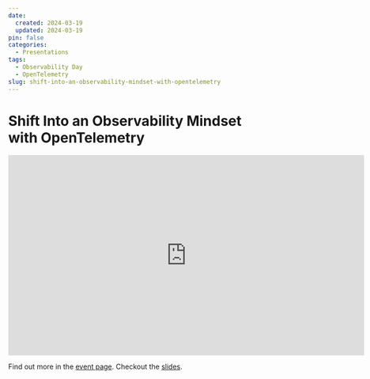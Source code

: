 ```yaml
---
date:
  created: 2024-03-19
  updated: 2024-03-19
pin: false
categories:
  - Presentations
tags:
  - Observability Day
  - OpenTelemetry
slug: shift-into-an-observability-mindset-with-opentelemetry
---
```


# Shift Into an Observability Mindset with OpenTelemetry

<iframe width="720" height="405" src="https://www.youtube.com/embed/_0AorR5JUS8" title="Shift Into an Observability Mindset with OpenTelemetry - Daniel Gomez Blanco, Skyscanner" frameborder="0" allow="accelerometer; autoplay; clipboard-write; encrypted-media; gyroscope; picture-in-picture; web-share" referrerpolicy="strict-origin-when-cross-origin" allowfullscreen></iframe>

Find out more in the [event page](https://colocatedeventseu2024.sched.com/event/1YFjB). Checkout the
[slides](../../assets/presentations/2024-03-19_o11y_day_shift_into_o11y_mindset.pdf).